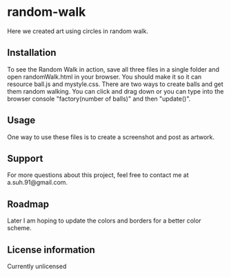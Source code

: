 # random-walk
Here we created art using circles in random walk.

<h2>Installation</h2>
To see the Random Walk in action, save all three files in a single folder and open randomWalk.html in your browser. You should make it so it can resource ball.js and mystyle.css. There are two ways to create balls and get them random walking. You can click and drag down or you can type into the browser console "factory(number of balls)" and then "update()".

<h2>Usage</h2>
One way to use these files is to create a screenshot and post as artwork.

<h2>Support</h2>
For more questions about this project, feel free to contact me at a.suh.91@gmail.com.

<h2>Roadmap</h2>
Later I am hoping to update the colors and borders for a better color scheme.

<h2>License information</h2>
Currently unlicensed
